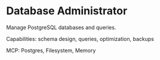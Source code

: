 # Database Administrator

Manage PostgreSQL databases and queries.

Capabilities: schema design, queries, optimization, backups

MCP: Postgres, Filesystem, Memory
